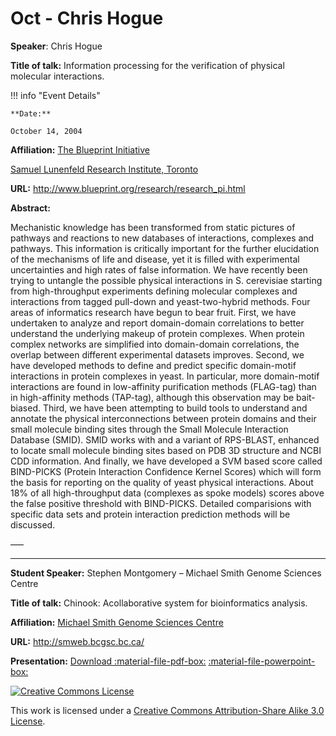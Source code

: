 # Oct - Chris Hogue

**Speaker**: Chris Hogue

**Title of talk:** Information processing for the verification of physical molecular interactions.

!!! info "Event Details"
    
    
    **Date:**
    
    October 14, 2004

**Affiliation:** [The Blueprint Initiative](http://www.blueprint.org/)

[Samuel Lunenfeld Research Institute, Toronto](http://www.mshri.on.ca/)

**URL:** <http://www.blueprint.org/research/research_pi.html>

**Abstract:**

Mechanistic knowledge has been transformed from static pictures of pathways and reactions to new databases of interactions, complexes and pathways. This information is critically important for the further elucidation of the mechanisms of life and disease, yet it is filled with experimental uncertainties and high rates of false information. We have recently been trying to untangle the possible physical interactions in S. cerevisiae starting from high-throughput experiments defining molecular complexes and interactions from tagged pull-down and yeast-two-hybrid methods. Four areas of informatics research have begun to bear fruit. First, we have undertaken to analyze and report domain-domain correlations to better understand the underlying makeup of protein complexes. When protein complex networks are simplified into domain-domain correlations, the overlap between different experimental datasets improves. Second, we have developed methods to define and predict specific domain-motif interactions in protein complexes in yeast. In particular, more domain-motif interactions are found in low-affinity purification methods (FLAG-tag) than in high-affinity methods (TAP-tag), although this observation may be bait-biased. Third, we have been attempting to build tools to understand and annotate the physical interconnections between protein domains and their small molecule binding sites through the Small Molecule Interaction Database (SMID). SMID works with and a variant of RPS-BLAST, enhanced to locate small molecule binding sites based on PDB 3D structure and NCBI CDD information. And finally, we have developed a SVM based score called BIND-PICKS (Protein Interaction Confidence Kernel Scores) which will form the basis for reporting on the quality of yeast physical interactions. About 18% of all high-throughput data (complexes as spoke models) scores above the false positive threshold with BIND-PICKS. Detailed comparisions with specific data sets and protein interaction prediction methods will be discussed.

—–

---

**Student Speaker:** Stephen Montgomery – Michael Smith Genome Sciences Centre

**Title of talk:** Chinook: Acollaborative system for bioinformatics analysis.

**Affiliation:** [Michael Smith Genome Sciences Centre](http://www.bcgsc.ca/)

**URL:** <http://smweb.bcgsc.bc.ca/>

**Presentation:** [Download :material-file-pdf-box:](https://drive.google.com/file/d/1BpFuBl3gMAU4GBv1sm2FBtOjrbJulgzg/view?usp=sharing) [:material-file-powerpoint-box:](https://drive.google.com/file/d/1paQwVUZDxQxR3xAL-fFojuofA051UGBh/view?usp=sharing)

[![Creative Commons License](http://i.creativecommons.org/l/by-sa/3.0/80x15.png)](http://creativecommons.org/licenses/by-sa/3.0/)

This work is licensed under a [Creative Commons Attribution-Share Alike 3.0 License](http://creativecommons.org/licenses/by-sa/3.0/).

